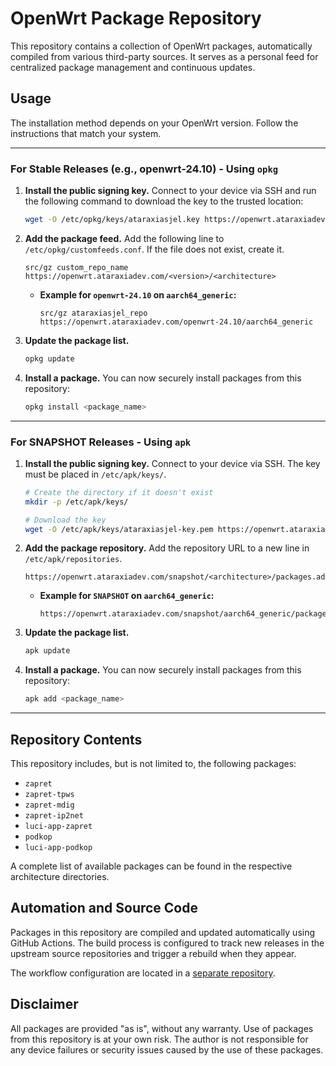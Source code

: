 # OpenWrt Package Repository

This repository contains a collection of OpenWrt packages, automatically compiled from various third-party sources. It serves as a personal feed for centralized package management and continuous updates.

## Usage

The installation method depends on your OpenWrt version. Follow the instructions that match your system.

---

### For Stable Releases (e.g., openwrt-24.10) - Using `opkg`

1.  **Install the public signing key.**
    Connect to your device via SSH and run the following command to download the key to the trusted location:
    ```bash
    wget -O /etc/opkg/keys/ataraxiasjel.key https://openwrt.ataraxiadev.com/public.key
    ```

2.  **Add the package feed.**
    Add the following line to `/etc/opkg/customfeeds.conf`. If the file does not exist, create it.
    ```
    src/gz custom_repo_name https://openwrt.ataraxiadev.com/<version>/<architecture>
    ```
    *   **Example for `openwrt-24.10` on `aarch64_generic`:**
        ```
        src/gz ataraxiasjel_repo https://openwrt.ataraxiadev.com/openwrt-24.10/aarch64_generic
        ```

3.  **Update the package list.**
    ```bash
    opkg update
    ```

4.  **Install a package.**
    You can now securely install packages from this repository:
    ```bash
    opkg install <package_name>
    ```

---

### For SNAPSHOT Releases - Using `apk`

1.  **Install the public signing key.**
    Connect to your device via SSH. The key must be placed in `/etc/apk/keys/`.
    ```bash
    # Create the directory if it doesn't exist
    mkdir -p /etc/apk/keys/

    # Download the key
    wget -O /etc/apk/keys/ataraxiasjel-key.pem https://openwrt.ataraxiadev.com/public-key.pem
    ```

2.  **Add the package repository.**
    Add the repository URL to a new line in `/etc/apk/repositories`.
    ```
    https://openwrt.ataraxiadev.com/snapshot/<architecture>/packages.adb
    ```
    *   **Example for `SNAPSHOT` on `aarch64_generic`:**
        ```
        https://openwrt.ataraxiadev.com/snapshot/aarch64_generic/packages.adb
        ```

3.  **Update the package list.**
    ```bash
    apk update
    ```

4.  **Install a package.**
    You can now securely install packages from this repository:
    ```bash
    apk add <package_name>
    ```

---

## Repository Contents

This repository includes, but is not limited to, the following packages:

*   `zapret`
*   `zapret-tpws`
*   `zapret-mdig`
*   `zapret-ip2net`
*   `luci-app-zapret`
*   `podkop`
*   `luci-app-podkop`

A complete list of available packages can be found in the respective architecture directories.

## Automation and Source Code

Packages in this repository are compiled and updated automatically using GitHub Actions. The build process is configured to track new releases in the upstream source repositories and trigger a rebuild when they appear.

The workflow configuration are located in a [separate repository](https://github.com/AtaraxiaSjel/openwrt-repo-build).

## Disclaimer

All packages are provided "as is", without any warranty. Use of packages from this repository is at your own risk. The author is not responsible for any device failures or security issues caused by the use of these packages.
